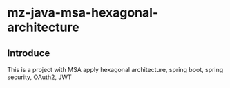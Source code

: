 # mz-java-msa-hexagonal-architecture

## Introduce
This is a project with MSA apply hexagonal architecture, spring boot, spring security, OAuth2, JWT
